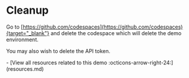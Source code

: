 # Cleanup

Go to [https://github.com/codespaces](https://github.com/codespaces){target="_blank"} and delete the codespace which will delete the demo environment.

You may also wish to delete the API token.

<div class="grid cards" markdown>
- [View all resources related to this demo :octicons-arrow-right-24:](resources.md)
</div>